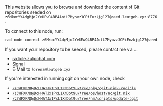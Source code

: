 This website allows you to browse and download the content of Git repositories seeded on
`z6MkocYY4dgMjo2YeUEwQ4BP4AotL7MyovzJCPiEuzkjg127@seed.leutgeb.xyz:8776`.

To connect to this node, run:

```sh
rad node connect z6MkocYY4dgMjo2YeUEwQ4BP4AotL7MyovzJCPiEuzkjg127@seed.leutgeb.xyz:8776
```

If you want your repository to be seeded, please contact me via …

 * [radicle.zulipchat.com](https://radicle.zulipchat.com/#user/702667)
 * [Signal](https://signal.me/#eu/QktoJMdqAR38SnDfPEkHJ0oT3_RN1ylq-yhSyA_9mZh1gaYIOmVLYbMOkE02pbBF)
 * [E-Mail to `lorenz@leutgeb.xyz`](mailto:lorenz@leuteb.xyz?subject=git.leutgeb.xyz)

If you're interested in running cgit on your own node, check

 * [`/z3WFXKNQgDcHHATJx1PxL1XhDot9u/tree/pkg/cgit-pink-radicle`](/z3WFXKNQgDcHHATJx1PxL1XhDot9u/tree/pkg/cgit-pink-radicle)
 * [`/z3WFXKNQgDcHHATJx1PxL1XhDot9u/tree/os/host/nc/git.nix`](/z3WFXKNQgDcHHATJx1PxL1XhDot9u/tree/os/host/nc/git.nix)
 * [`/z3WFXKNQgDcHHATJx1PxL1XhDot9u/tree/hm/scripts/update-cgit`](/z3WFXKNQgDcHHATJx1PxL1XhDot9u/tree/hm/scripts/update-cgit)
